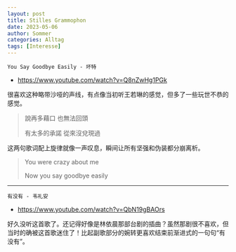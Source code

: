 ```yaml
---
layout: post
title: Stilles Grammophon
date: 2023-05-06
author: Sommer
categories: Alltag
tags: [Interesse]
---
```


`You Say Goodbye Easily - 坏特`

 - https://www.youtube.com/watch?v=Q8nZwHg1PGk

很喜欢这种略带沙哑的声线，有点像当初听王若琳的感觉，但多了一些玩世不恭的感觉。

> 說再多藉口 也無法回頭 
>
> 有太多的承諾 從來沒兌現過 

这两句歌词配上旋律就像一声叹息，瞬间让所有坚强和伪装都分崩离析。

> You were crazy about me 
>
> Now you say goodbye easily

---

`有没有 - 韦礼安`

 - https://www.youtube.com/watch?v=QbN19gBAOrs

好久没听这首歌了。还记得好像是林依晨那部台剧的插曲？虽然那剧很不喜欢，但当时的确被这首歌迷住了！比起副歌部分的婉转更喜欢结束前渐进式的一句句“有没有”。